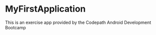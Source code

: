 MyFirstApplication
==================
This is an exercise app provided by the Codepath Android Development Bootcamp 
